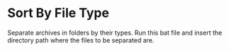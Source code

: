 # Sort By File Type
Separate archives in folders by their types.
Run this bat file and insert the directory path where the files to be separated are.
